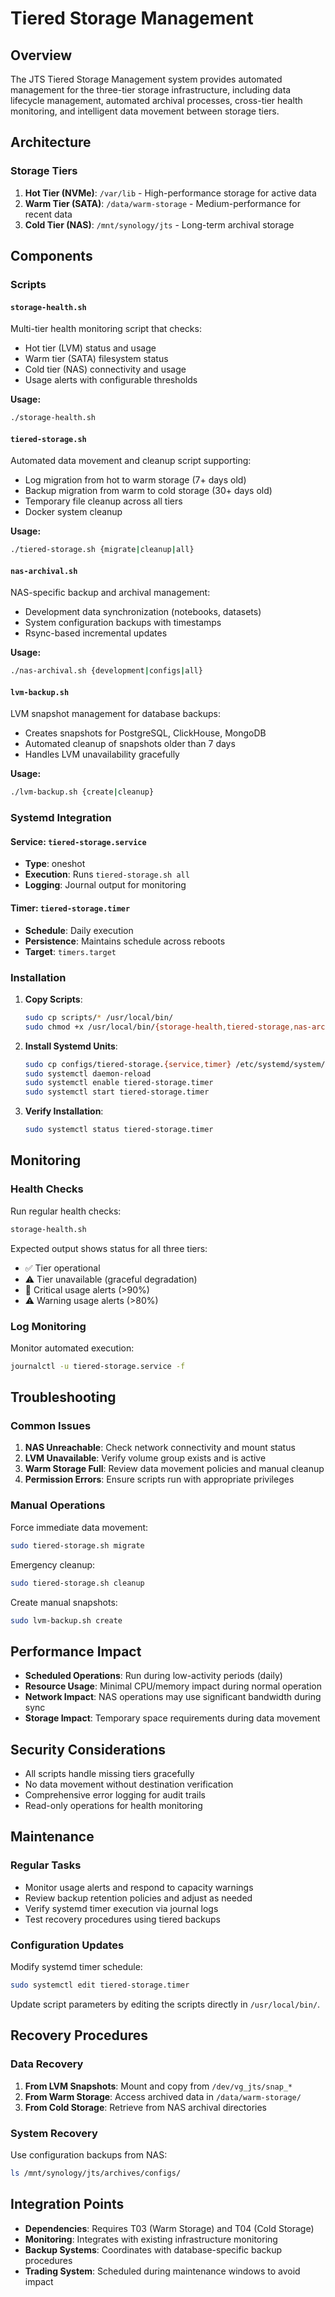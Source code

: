 # Tiered Storage Management

<!-- Generated from spec: E01-F01-T06 (Tiered Storage Management) -->
<!-- Spec ID: 08fe2621 -->

## Overview

The JTS Tiered Storage Management system provides automated management for the three-tier storage infrastructure, including data lifecycle management, automated archival processes, cross-tier health monitoring, and intelligent data movement between storage tiers.

## Architecture

### Storage Tiers

1. **Hot Tier (NVMe)**: `/var/lib` - High-performance storage for active data
2. **Warm Tier (SATA)**: `/data/warm-storage` - Medium-performance for recent data
3. **Cold Tier (NAS)**: `/mnt/synology/jts` - Long-term archival storage

## Components

### Scripts

#### `storage-health.sh`

Multi-tier health monitoring script that checks:

- Hot tier (LVM) status and usage
- Warm tier (SATA) filesystem status
- Cold tier (NAS) connectivity and usage
- Usage alerts with configurable thresholds

**Usage:**

```bash
./storage-health.sh
```

#### `tiered-storage.sh`

Automated data movement and cleanup script supporting:

- Log migration from hot to warm storage (7+ days old)
- Backup migration from warm to cold storage (30+ days old)
- Temporary file cleanup across all tiers
- Docker system cleanup

**Usage:**

```bash
./tiered-storage.sh {migrate|cleanup|all}
```

#### `nas-archival.sh`

NAS-specific backup and archival management:

- Development data synchronization (notebooks, datasets)
- System configuration backups with timestamps
- Rsync-based incremental updates

**Usage:**

```bash
./nas-archival.sh {development|configs|all}
```

#### `lvm-backup.sh`

LVM snapshot management for database backups:

- Creates snapshots for PostgreSQL, ClickHouse, MongoDB
- Automated cleanup of snapshots older than 7 days
- Handles LVM unavailability gracefully

**Usage:**

```bash
./lvm-backup.sh {create|cleanup}
```

### Systemd Integration

#### Service: `tiered-storage.service`

- **Type**: oneshot
- **Execution**: Runs `tiered-storage.sh all`
- **Logging**: Journal output for monitoring

#### Timer: `tiered-storage.timer`

- **Schedule**: Daily execution
- **Persistence**: Maintains schedule across reboots
- **Target**: `timers.target`

### Installation

1. **Copy Scripts**:

   ```bash
   sudo cp scripts/* /usr/local/bin/
   sudo chmod +x /usr/local/bin/{storage-health,tiered-storage,nas-archival,lvm-backup}.sh
   ```

2. **Install Systemd Units**:

   ```bash
   sudo cp configs/tiered-storage.{service,timer} /etc/systemd/system/
   sudo systemctl daemon-reload
   sudo systemctl enable tiered-storage.timer
   sudo systemctl start tiered-storage.timer
   ```

3. **Verify Installation**:
   ```bash
   sudo systemctl status tiered-storage.timer
   ```

## Monitoring

### Health Checks

Run regular health checks:

```bash
storage-health.sh
```

Expected output shows status for all three tiers:

- ✅ Tier operational
- ⚠️ Tier unavailable (graceful degradation)
- 🚨 Critical usage alerts (>90%)
- ⚠️ Warning usage alerts (>80%)

### Log Monitoring

Monitor automated execution:

```bash
journalctl -u tiered-storage.service -f
```

## Troubleshooting

### Common Issues

1. **NAS Unreachable**: Check network connectivity and mount status
2. **LVM Unavailable**: Verify volume group exists and is active
3. **Warm Storage Full**: Review data movement policies and manual cleanup
4. **Permission Errors**: Ensure scripts run with appropriate privileges

### Manual Operations

Force immediate data movement:

```bash
sudo tiered-storage.sh migrate
```

Emergency cleanup:

```bash
sudo tiered-storage.sh cleanup
```

Create manual snapshots:

```bash
sudo lvm-backup.sh create
```

## Performance Impact

- **Scheduled Operations**: Run during low-activity periods (daily)
- **Resource Usage**: Minimal CPU/memory impact during normal operation
- **Network Impact**: NAS operations may use significant bandwidth during sync
- **Storage Impact**: Temporary space requirements during data movement

## Security Considerations

- All scripts handle missing tiers gracefully
- No data movement without destination verification
- Comprehensive error logging for audit trails
- Read-only operations for health monitoring

## Maintenance

### Regular Tasks

- Monitor usage alerts and respond to capacity warnings
- Review backup retention policies and adjust as needed
- Verify systemd timer execution via journal logs
- Test recovery procedures using tiered backups

### Configuration Updates

Modify systemd timer schedule:

```bash
sudo systemctl edit tiered-storage.timer
```

Update script parameters by editing the scripts directly in `/usr/local/bin/`.

## Recovery Procedures

### Data Recovery

1. **From LVM Snapshots**: Mount and copy from `/dev/vg_jts/snap_*`
2. **From Warm Storage**: Access archived data in `/data/warm-storage/`
3. **From Cold Storage**: Retrieve from NAS archival directories

### System Recovery

Use configuration backups from NAS:

```bash
ls /mnt/synology/jts/archives/configs/
```

## Integration Points

- **Dependencies**: Requires T03 (Warm Storage) and T04 (Cold Storage)
- **Monitoring**: Integrates with existing infrastructure monitoring
- **Backup Systems**: Coordinates with database-specific backup procedures
- **Trading System**: Scheduled during maintenance windows to avoid impact
